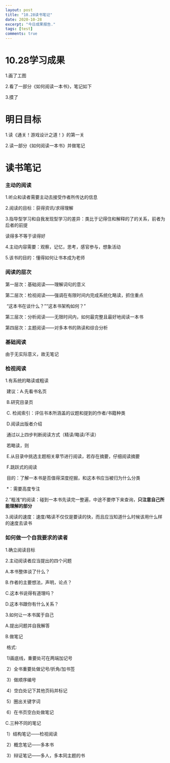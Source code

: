 ```yaml
---
layout: post
title: "10.28读书笔记"
date: 2020-10-28
excerpt: "今日成果报告."
tags: [test]
comments: true
---
```




# 10.28学习成果

1.画了工图

2.看了一部分《如何阅读一本书》，笔记如下

3.摸了

# 明日目标

1.读《通关！游戏设计之道！》的第一关

2.读一部分《如何阅读一本书》并做笔记

# 读书笔记

### 主动的阅读

1.听众和读者需要主动去接受作者所传达的信息

2.阅读的目标：获得资讯/求得理解

3.指导型学习和自我发现型学习的差异：类比于记得住和解释的了的关系，前者为后者的前提

   读得多不等于读得好

4.主动内容需要：观察，记忆，思考，感官参与，想象活动

5.该书的目的：懂得如何让书本成为老师

### 阅读的层次

   第一层次：基础阅读——理解词句的意义

   第二层次：检视阅读——强调在有限时间内完成系统化略读，抓住重点

​                     “这本书在谈什么？”“这本书架构如何？”

   第三层次：分析阅读——无限时间内，如何最完整且最好地阅读一本书

   第四层次：主题阅读——对多本书的熟读和综合分析

### 基础阅读

由于无实际意义，故无笔记

### 检视阅读

 1.有系统的略读或粗读

​     建议：A.先看书名页

​                B.研究目录页

​                C. 检阅索引：评估书本所涵盖的议题和提到的作者/书籍种类

​                D.阅读出版者介绍

​          通过以上四步判断阅读方式（精读/略读/不读）

​          若略读，则

​                E.从目录中挑选主题相关章节进行阅读，若存在摘要，仔细阅读摘要

​                F.跳跃式的阅读

​     目的：了解一本书是否值得深度挖掘，和这本书应当被归为什么分类

​          *：需要高度专注

2.”粗浅“的阅读：碰到一本书先读完一整遍，中途不要停下来查询，**只注意自己所能理解的部分**

3.阅读的速度：速度/略读不仅仅是要读的快，而且应当知道什么时候该用什么样的速度去读书

### 如何做一个自我要求的读者

1.确立阅读目标

2.主动阅读者应当提出的四个问题

   A.本书整体谈了什么？

   B.作者的主要想法，声明，论点？

   C.这本书说得有道理吗？

   D.这本书跟你有什么关系？

3.如何让一本书属于自己

   A.提出问题并自我解答

   B.做笔记

​       格式:

​       1)画底线，重要处可在两端加记号

​       2）全书重要处做记号/折角/加书签

​       3）做顺序编号

​       4）空白处记下其他页码并标记

​       5）圈出关键字词

​       6）在书页空白处做笔记

   C.三种不同的笔记

​       1）结构笔记——检视阅读

​       2）概念笔记——多本书

​       3）辩证笔记——多人，多本同主题的书









